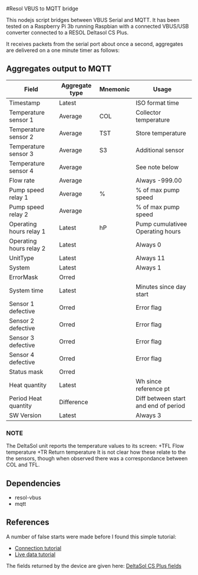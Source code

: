 #Resol VBUS to MQTT bridge

This nodejs script bridges between VBUS Serial and MQTT. 
It has been tested on a Raspberry Pi 3b running Raspbian with a connected VBUS/USB converter connected to a RESOL Deltasol CS Plus.

It receives packets from the serial port about once a second, aggregates are delivered on a one minute timer as follows:

## Aggregates output to MQTT

| Field                    | Aggregate type | Mnemonic |Usage                 |
|--------------------------|----------------|----------|----------------------|
| Timestamp                | Latest         |          | ISO format time      |
| Temperature sensor 1     | Average        | COL      |Collector temperature |
| Temperature sensor 2     | Average        | TST      |Store temperature     |
| Temperature sensor 3     | Average        | S3       |Additional sensor     |
| Temperature sensor 4     | Average        |          | See note below       |
| Flow rate                | Average        |          | Always -999.00       |
| Pump speed relay 1       | Average        | %        | % of max pump speed  |
| Pump speed relay 2       | Average        |          | % of max pump speed  |
| Operating hours relay 1  | Latest         | hP       | Pump cumulativee Operating hours |
| Operating hours relay 2  | Latest         |          | Always 0             |
| UnitType                 | Latest         |          | Always 11            |
| System                   | Latest         |          | Always 1             |
| ErrorMask                | Orred          |          |                      |
| System time              | Latest         |          | Minutes since day start |
| Sensor 1 defective       | Orred          |          | Error flag           |
| Sensor 2 defective       | Orred          |          | Error flag           |
| Sensor 3 defective       | Orred          |          | Error flag           |
| Sensor 4 defective       | Orred          |          | Error flag           |
| Status mask              | Orred          |          |                      |
| Heat quantity            | Latest         |          | Wh since reference pt|
| Period Heat quantity     | Difference     |          | Diff between start and end of  period |
| SW Version               | Latest         |          | Always 3             |

### NOTE
The DeltaSol unit reports the temperature values to its screen:
+TFL Flow temperature
+TR Return temperature
It is not clear how these relate to the the sensors, though when observed there was a correspondance between COL and TFL. 

## Dependencies
+ resol-vbus
+ mqtt

## References
A number of false starts were made before I found this simple tutorial:
+ [Connection tutorial](https://danielwippermann.github.io/resol-vbus/#/md/docs/connection-tutorial) 
+ [Live data tutorial](https://danielwippermann.github.io/resol-vbus/#/md/docs/live-data-tutorial)

The fields returned by the device are given here:
[DeltaSol CS Plus fields](https://danielwippermann.github.io/resol-vbus/#/vsf/fields/00_0010_2211_10_0100)

